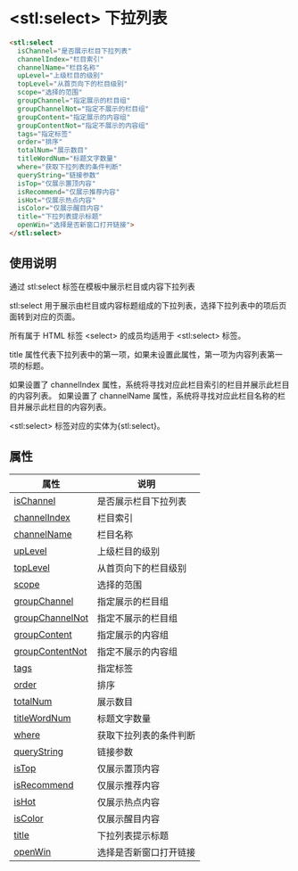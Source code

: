 ﻿# &lt;stl:select&gt; 下拉列表

```html
<stl:select
  isChannel="是否展示栏目下拉列表"
  channelIndex="栏目索引"
  channelName="栏目名称"
  upLevel="上级栏目的级别"
  topLevel="从首页向下的栏目级别"
  scope="选择的范围"
  groupChannel="指定展示的栏目组"
  groupChannelNot="指定不展示的栏目组"
  groupContent="指定展示的内容组"
  groupContentNot="指定不展示的内容组"
  tags="指定标签"
  order="排序"
  totalNum="展示数目"
  titleWordNum="标题文字数量"
  where="获取下拉列表的条件判断"
  queryString="链接参数"
  isTop="仅展示置顶内容"
  isRecommend="仅展示推荐内容"
  isHot="仅展示热点内容"
  isColor="仅展示醒目内容"
  title="下拉列表提示标题"
  openWin="选择是否新窗口打开链接">
</stl:select>
```

## 使用说明

通过 stl:select 标签在模板中展示栏目或内容下拉列表

stl:select 用于展示由栏目或内容标题组成的下拉列表，选择下拉列表中的项后页面转到对应的页面。

所有属于 HTML 标签 &lt;select&gt; 的成员均适用于 &lt;stl:select&gt; 标签。

title 属性代表下拉列表中的第一项，如果未设置此属性，第一项为内容列表第一项的标题。

如果设置了 channelIndex 属性，系统将寻找对应此栏目索引的栏目并展示此栏目的内容列表。
如果设置了 channelName 属性，系统将寻找对应此栏目名称的栏目并展示此栏目的内容列表。

&lt;stl:select&gt; 标签对应的实体为{stl:select}。

## 属性

| 属性                                                    | 说明                   |
| ------------------------------------------------------- | ---------------------- |
| [isChannel](select/attributes?id=isChannel)             | 是否展示栏目下拉列表   |
| [channelIndex](select/attributes?id=channelIndex)       | 栏目索引               |
| [channelName](select/attributes?id=channelName)         | 栏目名称               |
| [upLevel](select/attributes?id=upLevel)                 | 上级栏目的级别         |
| [topLevel](select/attributes?id=topLevel)               | 从首页向下的栏目级别   |
| [scope](select/attributes?id=scope)                     | 选择的范围             |
| [groupChannel](select/attributes?id=groupChannel)       | 指定展示的栏目组       |
| [groupChannelNot](select/attributes?id=groupChannelNot) | 指定不展示的栏目组     |
| [groupContent](select/attributes?id=groupContent)       | 指定展示的内容组       |
| [groupContentNot](select/attributes?id=groupContentNot) | 指定不展示的内容组     |
| [tags](select/attributes?id=tags)                       | 指定标签               |
| [order](select/attributes?id=order)                     | 排序                   |
| [totalNum](select/attributes?id=totalNum)               | 展示数目               |
| [titleWordNum](select/attributes?id=titleWordNum)       | 标题文字数量           |
| [where](select/attributes?id=where)                     | 获取下拉列表的条件判断 |
| [queryString](select/attributes?id=queryString)         | 链接参数               |
| [isTop](select/attributes?id=isTop)                     | 仅展示置顶内容         |
| [isRecommend](select/attributes?id=isRecommend)         | 仅展示推荐内容         |
| [isHot](select/attributes?id=isHot)                     | 仅展示热点内容         |
| [isColor](select/attributes?id=isColor)                 | 仅展示醒目内容         |
| [title](select/attributes?id=title)                     | 下拉列表提示标题       |
| [openWin](select/attributes?id=openWin)                 | 选择是否新窗口打开链接 |